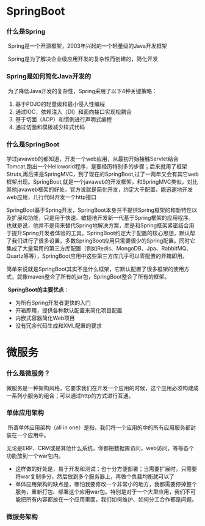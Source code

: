 # SpringBoot

### 什么是Spring

​	Spring是一个开源框架，2003年兴起的一个轻量级的Java开发框架

​	Spring是为了解决企业级应用开发的复杂性而创建的，简化开发

### Spring是如何简化Java开发的

​	为了降低Java开发的复杂性，Spring采用了以下4种关键策略：

1. 基于POJO的轻量级和最小侵入性编程
2. 通过IOC，依赖注入（DI）和面向接口实现松耦合
3. 基于切面（AOP）和惯例进行声明式编程
4. 通过切面和模板减少样式代码

### 什么是SpringBoot

​	学过javaweb的都知道，开发一个web应用，从最初开始接触Servlet结合Tomcat,跑出一个Helloworld程序，是要经历特别多的步骤；后来就用了框架Struts,再后来是SpringMVC，到了现在的SpringBoot,过了一两年又会有其它web框架出现。SpringBoot,就是一个javaweb的开发框架，和SpringMVC类似，对比其他javaweb框架的好处，官方说就是简化开发，约定大于配置，能迅速地开发web应用，几行代码开发一个http接口

​	SpringBoot基于Spring开发，SpringBoot本身并不提供Spring框架的和新特性以及扩展和功能，只是用于快速、敏捷地开发新一代基于Spring框架的应用程序。也就是说，他并不是用来替代Spring地解决方案，而是和Spring框架紧密结合用于提升Spring开发者体验的工具。SpringBoot约定大于配置的核心思想，默认帮了我们进行了很多设置，多数SpringBoot应用只需要很少的Spring配置。同时它集成了大量常用的第三方库配置（例如Redis、MongoDB、Jpa、RabbitMQ、Quartz等等），SpringBoot应用中这些第三方库几乎可以零配置的开箱即用。

​	简单来说就是SpringBoot其实不是什么框架，它默认配置了很多框架的使用方式，就像maven整合了所有的jar包，SpringBoot整合了所有的框架。

​	**SpringBoot的主要优点**：

+ 为所有Spring开发者更快的入门
+ 开箱即用，提供各种默认配置来简化项目配置
+ 内嵌式容器简化Web项目
+ 没有冗余代码生成和XML配置的要求





# 微服务

### 什么是微服务？

​	微服务是一种架构风格，它要求我们在开发一个应用的时候，这个应用必须构建成一系列小服务的组合；可以通过http的方式进行互通。

### 单体应用架构

​	所谓单体应用架构（all in one）是指，我们将一个应用的中的所有应用服务都封装在一个应用中。

​	无论是ERP、CRM或是其他什么系统，你都把数据库访问，web访问，等等各个功能放到一个war包内。

+ 这样做的好处是，易于开发和测试；也十分方便部署；当需要扩展时，只需要将war复制多分，然后放到多个服务器上，再做个负载均衡就可以了
+ 单体应用架构的缺点是，哪怕我要修改一个非常小的地方，我都需要停掉整个服务，重新打包、部署这个应用war包。特别是对于一个大型应用，我们不可能把所有内容都放在一个应用里面，我们如何维护、如何分工合作都是问题。



### 微服务架构











